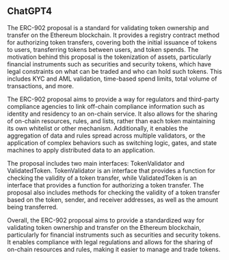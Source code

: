 ## ChatGPT4

The ERC-902 proposal is a standard for validating token ownership and transfer on the Ethereum blockchain. It provides a registry contract method for authorizing token transfers, covering both the initial issuance of tokens to users, transferring tokens between users, and token spends. The motivation behind this proposal is the tokenization of assets, particularly financial instruments such as securities and security tokens, which have legal constraints on what can be traded and who can hold such tokens. This includes KYC and AML validation, time-based spend limits, total volume of transactions, and more. 

The ERC-902 proposal aims to provide a way for regulators and third-party compliance agencies to link off-chain compliance information such as identity and residency to an on-chain service. It also allows for the sharing of on-chain resources, rules, and lists, rather than each token maintaining its own whitelist or other mechanism. Additionally, it enables the aggregation of data and rules spread across multiple validators, or the application of complex behaviors such as switching logic, gates, and state machines to apply distributed data to an application. 

The proposal includes two main interfaces: TokenValidator and ValidatedToken. TokenValidator is an interface that provides a function for checking the validity of a token transfer, while ValidatedToken is an interface that provides a function for authorizing a token transfer. The proposal also includes methods for checking the validity of a token transfer based on the token, sender, and receiver addresses, as well as the amount being transferred. 

Overall, the ERC-902 proposal aims to provide a standardized way for validating token ownership and transfer on the Ethereum blockchain, particularly for financial instruments such as securities and security tokens. It enables compliance with legal regulations and allows for the sharing of on-chain resources and rules, making it easier to manage and trade tokens.
